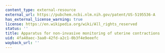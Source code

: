 ```yaml
---
content_type: external-resource
external_url: https://pubchem.ncbi.nlm.nih.gov/patent/US-5195536-A
has_external_license_warning: true
license: https://en.wikipedia.org/wiki/All_rights_reserved
status: ''
title: Apparatus for non-invasive monitoring of uterine contractions
uid: 4fa40aec-3aa0-42fd-a2c1-0b3f4e9eeefc
wayback_url: ''
---
```

